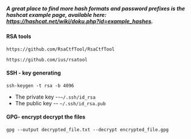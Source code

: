 ##### A great place to find more hash formats and password prefixes is the hashcat example page, available here: https://hashcat.net/wiki/doku.php?id=example_hashes.
#### RSA tools
```
https://github.com/RsaCtfTool/RsaCtfTool
```
```
https://github.com/ius/rsatool
```
#### SSH - key generating 
```
ssh-keygen -t rsa -b 4096
```
- The private key --`~/.ssh/id_rsa`
- The public key -- `~/.ssh/id_rsa.pub`

#### GPG- encrypt decrypt the files
```
gpg --output decrypted_file.txt --decrypt encrypted_file.gpg
```